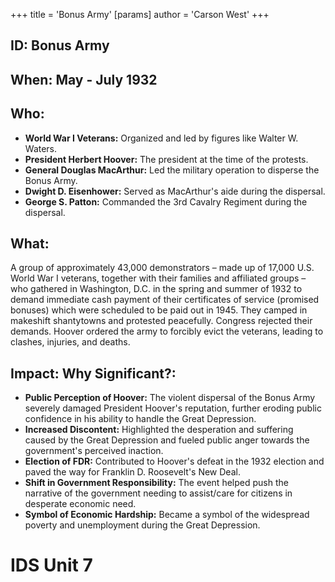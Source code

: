 +++
 title = 'Bonus Army'
[params]
	author = 'Carson West'
+++
## ID: Bonus Army

## When: May - July 1932

## Who:
* **World War I Veterans:** Organized and led by figures like Walter W. Waters.
* **President Herbert Hoover:** The president at the time of the protests.
* **General Douglas MacArthur:** Led the military operation to disperse the Bonus Army.
* **Dwight D. Eisenhower:** Served as MacArthur's aide during the dispersal.
* **George S. Patton:** Commanded the 3rd Cavalry Regiment during the dispersal.

## What:
A group of approximately 43,000 demonstrators – made up of 17,000 U.S. World War I veterans, together with their families and affiliated groups – who gathered in Washington, D.C. in the spring and summer of 1932 to demand immediate cash payment of their certificates of service (promised bonuses) which were scheduled to be paid out in 1945. They camped in makeshift shantytowns and protested peacefully. Congress rejected their demands. Hoover ordered the army to forcibly evict the veterans, leading to clashes, injuries, and deaths.

## Impact: Why Significant?:
* **Public Perception of Hoover:** The violent dispersal of the Bonus Army severely damaged President Hoover's reputation, further eroding public confidence in his ability to handle the Great Depression.
* **Increased Discontent:** Highlighted the desperation and suffering caused by the Great Depression and fueled public anger towards the government's perceived inaction.
* **Election of FDR:** Contributed to Hoover's defeat in the 1932 election and paved the way for Franklin D. Roosevelt's New Deal.
* **Shift in Government Responsibility:** The event helped push the narrative of the government needing to assist/care for citizens in desperate economic need.
* **Symbol of Economic Hardship:** Became a symbol of the widespread poverty and unemployment during the Great Depression.

# IDS Unit 7
